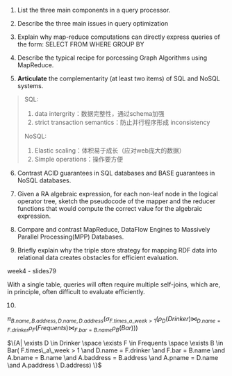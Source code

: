 1. List the three main components in a query processor.



2. Describe the three main issues in query optimization



3. Explain why map-reduce computations can directly express queries of the form: SELECT FROM WHERE GROUP BY



4. Describe the typical recipe for porcessing Graph Algorithms using MapReduce.



5. **Articulate** the complementarity (at least two items) of SQL and NoSQL systems.

> SQL: 
>
> 1. data intergrity：数据完整性，通过schema加强
> 2. strict transaction semantics：防止并行程序形成 inconsistency
>
> NoSQL: 
>
> 1. Elastic scaling：体积易于成长（应对web庞大的数据）
> 2. Simple operations：操作要方便



6. Contrast ACID guarantees in SQL databases and BASE guarantees in NoSQL databases.



7. Given a RA algebraic expression, for each non-leaf node in the logical operator tree, sketch the pseudocode of the mapper and the reducer functions that would compute the correct value for the algebraic expression.



8. Compare and contrast MapReduce, DataFlow Engines to Massively Parallel Processing(MPP) Databases.



9. Briefly explain why the triple store strategy for mapping RDF data into relational data creates obstacles for efficient evaluation.

week4 - slides79

With a single table, queries will often require multiple self-joins, which are, in principle, often difficult to evaluate efficiently.

10. 

$\pi _{B.name, B.address, D.name, D.address} (\sigma _{F.times\_a\_week > 1} (\rho _D (Drinker) \bowtie _{D.name = F.drinker} \rho _F (Frequents) \bowtie _{F.bar = B.name} \rho _B (Bar)))$

$\{A| \exists D \in Drinker \space \exists F \in Frequents \space \exists B \in Bar( F.times\_a\_week > 1 \and D.name = F.drinker \and F.bar = B.name \and A.bname = B.name \and A.baddress = B.address \and A.pname = D.name \and A.paddress \ D.address) \}$

